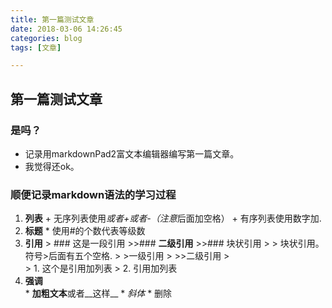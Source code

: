 ```yaml
---
title: 第一篇测试文章
date: 2018-03-06 14:26:45  
categories: blog   
tags: [文章] 

---
```

## 第一篇测试文章
### 是吗？ 
  * 记录用markdownPad2富文本编辑器编写第一篇文章。
  * 我觉得还ok。

<!-- more -->

### 顺便记录markdown语法的学习过程
   1. __列表__
     + 无序列表使用*或者+或者-（注意*后面加空格）
     + 有序列表使用数字加.
   2. **标题**
    * 使用#的个数代表等级数
   3. **引用**
    > ### 这是一段引用
    >>### **二级引用**
    >>### 块状引用
    > 
    >     块状引用。符号>后面有五个空格.
    >     >一级引用
    >     >>二级引用
    >  
    >  1. 这个是引用加列表
    >  2. 引用加列表
   4. **强调**   
     * **加粗文本**或者__这样__
     * *斜体*
     * 删除